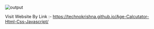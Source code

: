![output](https://user-images.githubusercontent.com/89542129/144047864-38266d06-c441-40b7-b4d4-934d36c18a8e.png)

Visit Website By Link :- https://technokrishna.github.io/Age-Calcutator-Html-Css-Javascript/
